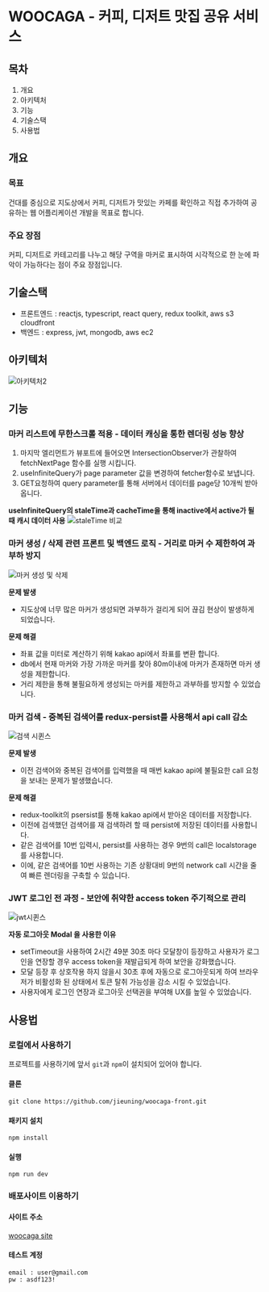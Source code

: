 # WOOCAGA - 커피, 디저트 맛집 공유 서비스

## 목차

1. 개요
2. 아키텍처
3. 기능
4. 기술스택
5. 사용법

## 개요

### 목표
건대를 중심으로 지도상에서 커피, 디저트가 맛있는 카페를 확인하고 직접 추가하여 공유하는 웹 어플리케이션 개발을 목표로 합니다.

### 주요 장점
커피, 디저트로 카테고리를 나누고 해당 구역을 마커로 표시하여 시각적으로 한 눈에 파악이 가능하다는 점이 주요 장점입니다.

## 기술스택
- 프론트엔드 : reactjs, typescript, react query, redux toolkit,  aws s3 cloudfront
- 백엔드 : express, jwt, mongodb, aws ec2

## 아키텍처
![아키텍처2](https://github.com/jieuning/woocaga-front/assets/108172664/2d2d68d2-b28b-4bee-82fe-8a35b2c36e9e)

## 기능

### 마커 리스트에 무한스크롤 적용 - 데이터 캐싱을 통한 렌더링 성능 향상
1. 마지막 엘리먼트가 뷰포트에 들어오면 IntersectionObserver가 관찰하여 fetchNextPage 함수를 실행 시킵니다.
2. useInfiniteQuery가 page parameter 값을 변경하여 fetcher함수로 보냅니다.
3. GET요청하여 query parameter를 통해 서버에서 데이터를 page당 10개씩 받아옵니다.

**useInfiniteQuery의 staleTime과 cacheTime을 통해 inactive에서 active가 될 때 캐시 데이터 사용**
![staleTime 비교](https://github.com/jieuning/woocaga-front/assets/108172664/f752a8c1-408a-4acf-837c-bded68263d00)
<br/>

### 마커 생성 / 삭제 관련 프론트 및 백엔드 로직 - 거리로 마커 수 제한하여 과부하 방지
![마커 생성 및 삭제](https://github.com/jieuning/woocaga-front/assets/108172664/154ab965-c7be-4ef0-b2ea-cc404e3fb332)

**문제 발생**
- 지도상에 너무 많은 마커가 생성되면 과부하가 걸리게 되어  끊김 현상이 발생하게 되었습니다. 

**문제 해결** 
- 좌표 값을 미터로 계산하기 위해 kakao api에서 좌표를 변환 합니다.
- db에서 현재 마커와 가장 가까운 마커를 찾아 80m이내에 마커가 존재하면 마커 생성을 제한합니다.
- 거리 제한을 통해 불필요하게 생성되는 마커를 제한하고 과부하를 방지할 수 있었습니다.


### 마커 검색 - 중복된 검색어를 redux-persist를 사용해서 api call 감소
![검색 시퀸스](https://github.com/jieuning/woocaga-front/assets/108172664/b3de3c6d-48f7-4dae-b2e0-cb65c9ce1cf2)

**문제 발생**
- 이전 검색어와 중복된 검색어를 입력했을 때 매번 kakao api에 불필요한 call 요청을 보내는 문제가 발생했습니다.

**문제 해결** 
- redux-toolkit의 psersist를 통해 kakao api에서 받아온 데이터를 저장합니다. 
- 이전에 검색했던 검색어를 재 검색하려 할 때 persist에 저장된 데이터를 사용합니다. 
- 같은 검색어를 10번 입력시, persist를 사용하는 경우 9번의 call은 localstorage를 사용합니다.
- 이에, 같은 검색어를 10번 사용하는 기존 상황대비 9번의 network call 시간을 줄여 빠른 렌더링을 구축할 수 있습니다.

### JWT 로그인 전 과정  - 보안에 취약한 access token 주기적으로 관리
![jwt시퀸스](https://github.com/jieuning/woocaga-front/assets/108172664/b543de10-fdc6-4823-850d-8e2b53eafb78)

**자동 로그아웃 Modal 을 사용한 이유** 
- setTimeout을 사용하여 2시간 49분 30초 마다 모달창이 등장하고 사용자가 로그인을 연장할 경우 access token을 재발급되게 하여 보안을 강화했습니다.
- 모달 등장 후 상호작용 하지 않을시 30초 후에 자동으로 로그아웃되게 하여 브라우저가 비활성화 된 상태에서 토큰 탈취 가능성을 감소 시킬 수 있었습니다.
- 사용자에게 로그인 연장과 로그아웃 선택권을 부여해 UX를 높일 수 있었습니다.

## 사용법

### 로컬에서 사용하기
프로젝트를 사용하기에 앞서 `git`과 `npm`이 설치되어 있어야 합니다.
#### 클론
```
git clone https://github.com/jieuning/woocaga-front.git
```
#### 패키지 설치
```
npm install
```
#### 실행
```
npm run dev
```
### 배포사이트 이용하기

#### 사이트 주소
[woocaga site](https://d2yxy7h8hjwwje.cloudfront.net)

#### 테스트 계정
```
email : user@gmail.com
pw : asdf123!
```
